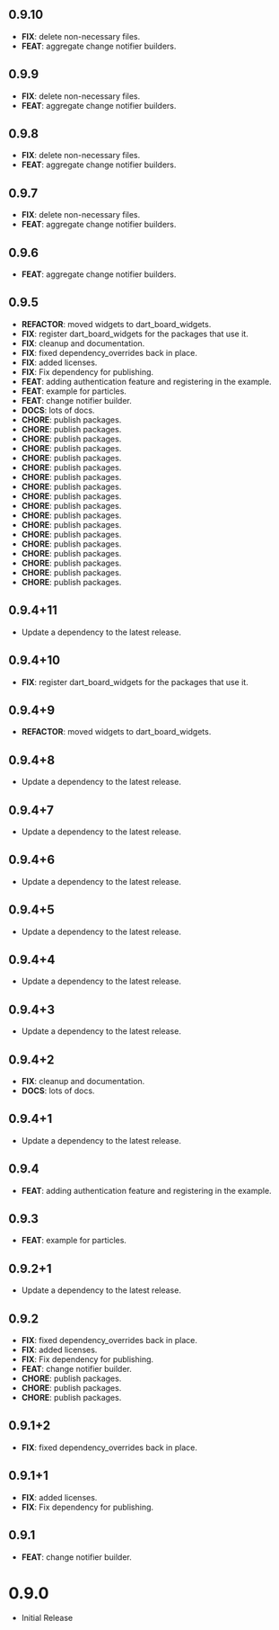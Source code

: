 ## 0.9.10

 - **FIX**: delete non-necessary files.
 - **FEAT**: aggregate change notifier builders.

## 0.9.9

 - **FIX**: delete non-necessary files.
 - **FEAT**: aggregate change notifier builders.

## 0.9.8

 - **FIX**: delete non-necessary files.
 - **FEAT**: aggregate change notifier builders.

## 0.9.7

 - **FIX**: delete non-necessary files.
 - **FEAT**: aggregate change notifier builders.

## 0.9.6

 - **FEAT**: aggregate change notifier builders.

## 0.9.5

 - **REFACTOR**: moved widgets to dart_board_widgets.
 - **FIX**: register dart_board_widgets for the packages that use it.
 - **FIX**: cleanup and documentation.
 - **FIX**: fixed dependency_overrides back in place.
 - **FIX**: added licenses.
 - **FIX**: Fix dependency for publishing.
 - **FEAT**: adding authentication feature and registering in the example.
 - **FEAT**: example for particles.
 - **FEAT**: change notifier builder.
 - **DOCS**: lots of docs.
 - **CHORE**: publish packages.
 - **CHORE**: publish packages.
 - **CHORE**: publish packages.
 - **CHORE**: publish packages.
 - **CHORE**: publish packages.
 - **CHORE**: publish packages.
 - **CHORE**: publish packages.
 - **CHORE**: publish packages.
 - **CHORE**: publish packages.
 - **CHORE**: publish packages.
 - **CHORE**: publish packages.
 - **CHORE**: publish packages.
 - **CHORE**: publish packages.
 - **CHORE**: publish packages.
 - **CHORE**: publish packages.
 - **CHORE**: publish packages.
 - **CHORE**: publish packages.
 - **CHORE**: publish packages.

## 0.9.4+11

 - Update a dependency to the latest release.

## 0.9.4+10

 - **FIX**: register dart_board_widgets for the packages that use it.

## 0.9.4+9

 - **REFACTOR**: moved widgets to dart_board_widgets.

## 0.9.4+8

 - Update a dependency to the latest release.

## 0.9.4+7

 - Update a dependency to the latest release.

## 0.9.4+6

 - Update a dependency to the latest release.

## 0.9.4+5

 - Update a dependency to the latest release.

## 0.9.4+4

 - Update a dependency to the latest release.

## 0.9.4+3

 - Update a dependency to the latest release.

## 0.9.4+2

 - **FIX**: cleanup and documentation.
 - **DOCS**: lots of docs.

## 0.9.4+1

 - Update a dependency to the latest release.

## 0.9.4

 - **FEAT**: adding authentication feature and registering in the example.

## 0.9.3

 - **FEAT**: example for particles.

## 0.9.2+1

 - Update a dependency to the latest release.

## 0.9.2

 - **FIX**: fixed dependency_overrides back in place.
 - **FIX**: added licenses.
 - **FIX**: Fix dependency for publishing.
 - **FEAT**: change notifier builder.
 - **CHORE**: publish packages.
 - **CHORE**: publish packages.
 - **CHORE**: publish packages.

## 0.9.1+2

 - **FIX**: fixed dependency_overrides back in place.

## 0.9.1+1

 - **FIX**: added licenses.
 - **FIX**: Fix dependency for publishing.

## 0.9.1

 - **FEAT**: change notifier builder.

# 0.9.0
- Initial Release

